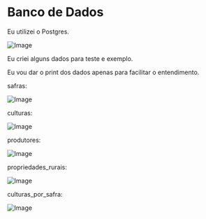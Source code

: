 # Banco de Dados

Eu utilizei o Postgres.

![Image](https://github.com/user-attachments/assets/a3018066-77b7-4bad-8936-6faeab48bef0)


Eu criei alguns dados para teste e exemplo.

Eu vou dar o print dos dados apenas para facilitar o entendimento.


safras:

![Image](https://github.com/user-attachments/assets/f9ea1414-7e02-4c35-bb39-fb9b3d7033d0)

culturas:

![Image](https://github.com/user-attachments/assets/5d068030-8377-4eda-b6e0-ee70fe7390c6)

produtores:

![Image](https://github.com/user-attachments/assets/2d1e62ab-be03-47ed-bc25-eea3ffab8125)

propriedades_rurais:

![Image](https://github.com/user-attachments/assets/dd6504f9-17fd-4cce-8fe0-e2fba2fd4422)

culturas_por_safra:

![Image](https://github.com/user-attachments/assets/0e13d756-c9a3-4550-b636-1f5b2bb9fcb4)